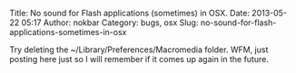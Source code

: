 Title: No sound for Flash applications (sometimes) in OSX.
Date: 2013-05-22 05:17
Author: nokbar
Category: bugs, osx
Slug: no-sound-for-flash-applications-sometimes-in-osx

Try deleting the \~/Library/Preferences/Macromedia folder. WFM, just
posting here just so I will remember if it comes up again in the future.
